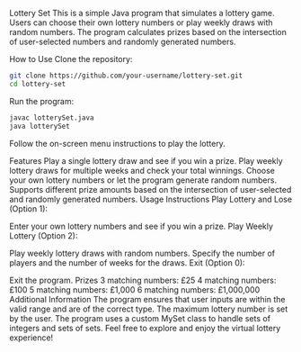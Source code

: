 Lottery Set
This is a simple Java program that simulates a lottery game. Users can choose their own lottery numbers or play weekly draws with random numbers. The program calculates prizes based on the intersection of user-selected numbers and randomly generated numbers.

How to Use
Clone the repository:

```bash
git clone https://github.com/your-username/lottery-set.git
cd lottery-set
```
Run the program:

```bash
javac lotterySet.java
java lotterySet
```
Follow the on-screen menu instructions to play the lottery.

Features
Play a single lottery draw and see if you win a prize.
Play weekly lottery draws for multiple weeks and check your total winnings.
Choose your own lottery numbers or let the program generate random numbers.
Supports different prize amounts based on the intersection of user-selected and randomly generated numbers.
Usage Instructions
Play Lottery and Lose (Option 1):

Enter your own lottery numbers and see if you win a prize.
Play Weekly Lottery (Option 2):

Play weekly lottery draws with random numbers.
Specify the number of players and the number of weeks for the draws.
Exit (Option 0):

Exit the program.
Prizes
3 matching numbers: £25
4 matching numbers: £100
5 matching numbers: £1,000
6 matching numbers: £1,000,000
Additional Information
The program ensures that user inputs are within the valid range and are of the correct type.
The maximum lottery number is set by the user.
The program uses a custom MySet class to handle sets of integers and sets of sets.
Feel free to explore and enjoy the virtual lottery experience!
